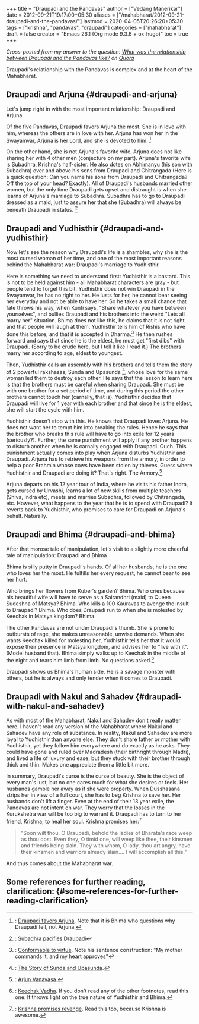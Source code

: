 +++
title = "Draupadi and the Pandavas"
author = ["Vedang Manerikar"]
date = 2012-09-21T19:17:00+05:30
aliases = ["/mahabharat/2012-09-21-draupadi-and-the-pandavas/"]
lastmod = 2020-04-05T20:26:20+05:30
tags = ["krishna", "pandavas", "draupadi"]
categories = ["mahabharat"]
draft = false
creator = "Emacs 26.1 (Org mode 9.3.6 + ox-hugo)"
toc = true
+++

_Cross-posted from my answer to the question: [What was the
relationship between Draupadi and the Pandavas like?](http://www.quora.com/Mythology/What-was-the-relationship-between-Draupadi-and-the-Pandavas-like/answer/Vedang-Manerikar) on [Quora](http://quora.com)_

Draupadi's relationship with the Pandavas is complex and at the heart
of the Mahabharat.

<!--more-->


## Draupadi and Arjuna {#draupadi-and-arjuna}

Let's jump right in with the most important relationship: Draupadi and
Arjuna.

Of the five Pandavas, Draupadi favors Arjuna the most. She is in love
with him, whereas the others are in love with her. Arjuna has won her
in the Swayamvar, Arjuna is her Lord, and she is devoted to
him.&nbsp;[^fn:1]

On the other hand, she is not Arjuna's favorite wife. Arjuna does not
like sharing her with 4 other men (conjecture on my part). Arjuna's
favorite wife is Subadhra, Krishna's half-sister. He also dotes on
Abhimanyu (his son with Subadhra) over and above his sons from
Draupadi and Chitrangada (Here is a quick question: Can you name his
sons from Draupadi and Chitrangada? Off the top of your head?
Exactly). All of Draupadi's husbands married other women, but the only
time Draupadi gets upset and distraught is when she learns of Arjuna's
marriage to Subadhra. Subadhra has to go to Draupadi dressed as a
maid, just to assure her that she (Subadhra) will always be beneath
Draupadi in status.&nbsp;[^fn:2]


## Draupadi and Yudhisthir {#draupadi-and-yudhisthir}

Now let's see the reason why Draupadi's life is a shambles, why she is
the most cursed woman of her time, and one of the most important
reasons behind the Mahabharat war: Draupadi's marriage to Yudhisthir.

Here is something we need to understand first: Yudhisthir is a
bastard. This is not to be held against him - all Mahabharat
characters are gray - but people tend to forget this bit. Yudhisthir
<span class="underline">does not</span> win Draupadi in the Swayamvar, he has no right to her. He
lusts for her, he cannot bear seeing her everyday and not be able to
have her. So he takes a small chance that fate throws his way, when
Kunti says, "Share whatever you have between yourselves", and bullies
Draupadi and his brothers into the weird "Lets all marry her"
situation. Bhima does not like this, he claims that it is not right
and that people will laugh at them. Yudhisthir tells him of Rishis who
have done this before, and that it is accepted in Dharma.[^fn:3] He
then rushes forward and says that since he is the eldest, he must get
"first dibs" with Draupadi. (Sorry to be crude here, but I tell it
like I read it.) The brothers marry her according to age, eldest to
youngest.

Then, Yudhisthir calls an assembly with his brothers and tells them
the story of 2 powerful rakshasas, Sunda and Upasunda&nbsp;[^fn:4], whose
love for the same woman led them to destroy each other. He says that
the lesson to learn here is that the brothers must be careful when
sharing Draupadi. She must be with one brother for a set period of
time, and during this period the other brothers cannot touch her
(carnally, that is). Yudhisthir decides that Draupadi will live for 1
year with each brother and that since he is the eldest, she will start
the cycle with him.

Yudhisthir doesn't stop with this. He knows that Draupadi loves
Arjuna. He does not want her to tempt him into breaking the rules.
Hence he says that the brother who breaks this rule will have to go
into exile for 12 years (seriously?). Further, the same punishment
will apply if any brother happens to disturb another when he is
carnally engaged with Draupadi. Ouch. This punishment actually comes
into play when Arjuna disturbs Yudhisthir and Draupadi. Arjuna has to
retrieve his weapons from the armory, in order to help a poor Brahmin
whose cows have been stolen by thieves. Guess where Yudhisthir and
Draupadi are doing it? That's right. The Armory.[^fn:5]

Arjuna departs on his 12 year tour of India, where he visits his
father Indra, gets cursed by Urvashi, learns a lot of new skills from
multiple teachers (Shiva, Indra etc), meets and marries Subadhra,
followed by Chitrangada, etc. However, what happens to the year that
he is to spend with Draupadi? It reverts back to Yudhisthir, who
promises to care for Draupadi on Arjuna's behalf. Naturally.


## Draupadi and Bhima {#draupadi-and-bhima}

After that morose tale of manipulation, let's visit to a slightly more
cheerful tale of manipulation: Draupadi and Bhima

Bhima is silly putty in Draupadi's hands. Of all her husbands, he is
the one who loves her the most. He fulfills her every request, he
cannot bear to see her hurt.

Who brings her flowers from Kuber's garden? Bhima. Who cries because
his beautiful wife will have to serve as a Sairandhri (maid) to Queen
Sudeshna of Matsya? Bhima. Who kills a 100 Kauravas to avenge the
insult to Draupadi? Bhima. Who does Draupadi run to when she is
molested by Keechak in Matsya kingdom? Bhima.

The other Pandavas are not under Draupadi's thumb. She is prone to
outbursts of rage, she makes unreasonable, unwise demands. When she
wants Keechak killed for molesting her, Yudhisthir tells her that it
would expose their presence in Matsya kingdom, and advises her to
"live with it". (Model husband that). Bhima simply walks up to Keechak
in the middle of the night and tears him limb from limb. No questions
asked.[^fn:6]

Draupadi shows us Bhima's human side. He is a savage monster with
others, but he is always and only tender when it comes to Draupadi.


## Draupadi with Nakul and Sahadev {#draupadi-with-nakul-and-sahadev}

As with most of the Mahabharat, Nakul and Sahadev don't really matter
here. I haven't read any version of the Mahabharat where Nakul and
Sahadev have any role of substance. In reality, Nakul and Sahadev are
more loyal to Yudhisthir than anyone else. They don't share father or
mother with Yudhisthir, yet they follow him everywhere and do exactly
as he asks. They could have gone and ruled over Madradesh (their
birthright through Madri), and lived a life of luxury and ease, but
they stuck with their brother through thick and thin. Makes one
appreciate them a little bit more.

In summary, Draupadi's curse is the curse of beauty. She is the object
of every man's lust, but no one cares much for what she desires or
feels. Her husbands gamble her away as if she were property. When
Dusshasana strips her in view of a full court, she has to beg Krishna
to save her. Her husbands don't lift a finger. Even at the end of
their 13 year exile, the Pandavas are not intent on war. They worry
that the losses in the Kurukshetra war will be too big to warrant it.
Draupadi has to turn to her friend, Krishna, to heal her soul. Krishna
promises her:[^fn:7]

> "Soon wilt thou, O Draupadi, behold the ladies of Bharata's race weep
> as thou dost. Even they, O timid one, will weep like thee, their
> kinsmen and friends being slain. They with whom, O lady, thou art
> angry, have their kinsmen and warriors already slain.... I will
> accomplish all this."

And thus comes about the Mahabharat war.


## Some references for further reading, clarification: {#some-references-for-further-reading-clarification}

[^fn:1]: : [Draupadi favors Arjuna](http://pastebin.com/bgbrjnne). Note that it is Bhima who questions why Draupadi fell, not Arjuna.
[^fn:2]: : [Subadhra pacifies Draupadi](http://pastebin.com/ngMNJiFP)
[^fn:3]: : [Conformable to virtue](http://pastebin.com/TiW5w3zi). Note his sentence construction: "My mother commands it, and my heart approves"
[^fn:4]: : [The Story of Sunda and Upasunda](http://pastebin.com/WbMLtEmM).
[^fn:5]: : [Arjun Vanavasa](http://pastebin.com/qvBBEB52).
[^fn:6]: : [Keechak Vadha](http://pastebin.com/REfrvaWy). If you don't read any of the other footnotes, read this one. It throws light on the true nature of Yudhisthir and Bhima.
[^fn:7]: : [Krishna promises revenge](http://pastebin.com/fxTzA7Dc). Read this too, because Krishna is awesome.
